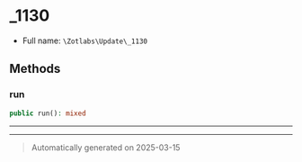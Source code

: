 
# _1130





* Full name: `\Zotlabs\Update\_1130`




## Methods


### run



```php
public run(): mixed
```












***


***
> Automatically generated on 2025-03-15
